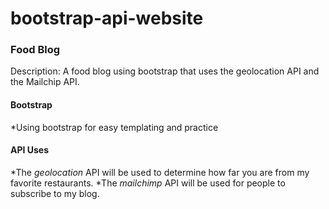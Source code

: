 # bootstrap-api-website

### Food Blog ###
Description: A food blog using bootstrap that uses the geolocation API and the Mailchip API.

#### Bootstrap ####
*Using bootstrap for easy templating and practice

#### API Uses ####
*The _geolocation_ API will be used to determine how far you are from my favorite restaurants.
*The _mailchimp_ API will be used for people to subscribe to my blog.


